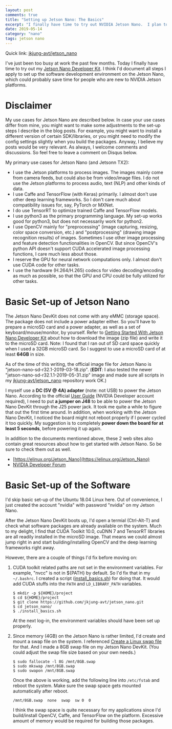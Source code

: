 ```yaml
---
layout: post
comments: true
title: "Setting up Jetson Nano: The Basics"
excerpt: "I finally have time to try out NVIDIA Jetson Nano.  I plan to document all the steps of setting up my Jetson Nano, starting from this post."
date: 2019-05-14
category: "nano"
tags: jetson nano
---
```


Quick link: [jkjung-avt/jetson_nano](https://github.com/jkjung-avt/jetson_nano)

I've just been too busy at work the past few months.  Today I finally have time to try out my [Jetson Nano Developer Kit](https://developer.nvidia.com/embedded/buy/jetson-nano-devkit).  I think I'd document all steps I apply to set up the software development environment on the Jetson Nano, which could probably save time for people who are new to NVIDIA Jetson platforms.

# Disclaimer

My use cases for Jetson Nano are described below.  In case your use cases differ from mine, you might want to make some adjustments to the set-up steps I describe in the blog posts.  For example, you might want to install a different version of certain SDK/libraries, or you might need to modify the config settings slightly when you build the packages.  Anyway, I believe my posts would be very relevant.  As always, I welcome comments and discussions.  So feel free to leave a comment on Disqus below.

My primary use cases for Jetson Nano (and Jetsonn TX2):

* I use the Jetson platforms to process images.  The images mainly come from camera feeds, but could also be from video/image files.  I do not use the Jetson platforms to process audio, text (NLP) and other kinds of data.
* I use Caffe and TensorFlow (with Keras) primarily.  I almost don't use other deep learning frameworks.  So I don't care much about compatibility issues for, say, PyTorch or MXNet.
* I do use TensorRT to optimize trained Caffe and TensorFlow models.
* I use python3 as the primary programming language.  My set-up works good for python3, but does not necessarily work for python2.
* I use OpenCV mainly for "preprocessing" (image capturing, resizing, color space conversion, etc.) and "postprocessing" (drawing image recognition results) of images.  Sometimes I use other image processing and feature detection functionalities in OpenCV.  But since OpenCV's python API doesn't support CUDA accelerated image processing functions, I care much less about those.
* I reserve the GPU for neural network computations only.  I almost don't use CUDA code for other tasks.
* I use the hardware (H.264/H.265) codecs for video decoding/encoding as much as possible, so that the GPU and CPU could be fully utilized for other tasks.

# Basic Set-up of Jetson Nano

The Jetson Nano DevKit does not come with any eMMC (storage space).  The package does not include a power adapter either.  So you'll have to prepare a microSD card and a power adapter, as well as a set of keyboard/mouse/monitor, by yourself.  Refer to [Getting Started With Jetson Nano Developer Kit](https://developer.nvidia.com/embedded/learn/get-started-jetson-nano-devkit) about how to download the image (zip file) and write it to the microSD card.  Note: I found that I ran out of SD card space quickly when I used a 32GB microSD card.  So I suggest to use a microSD card of at least **64GB** in size.

As of the time of this writing, the official image file for Jetson Nano is "jetson-nano-sd-r32.1-2019-03-18.zip".  (**EDIT**: I also tested the newer "jetson-nano-sd-r32.1.1-2019-05-31.zip" image and made sure all scripts in my [jkjung-avt/jetson_nano](https://github.com/jkjung-avt/jetson_nano) repository work OK.)

I myself use a **DC (5V @ 4A) adapter** (note: not USB) to power the Jetson Nano.  According to the official [User Guide](https://developer.nvidia.com/embedded/dlc/jetson-nano-developer-kit-user-guide) (NVIDIA Developer account required), I need to put **a jumper on J48** to be able to power the Jetson Nano DevKit through the J25 power jack.  It took me quite a while to figure that out the first time around.  In addition, when working with the Jetson Nano DevKit, I noticed the board might not reboot properly if I power cycled it too quickly.  My suggestion is to completely **power down the board for at least 5 seconds**, before powering it up again.

In addition to the documents mentioned above, these 2 web sites also contain great resources about how to get started with Jetson Nano.  So be sure to check them out as well.

* [https://elinux.org/Jetson_Nano](https://elinux.org/Jetson_Nano)
* [NVIDIA Developer Forum](https://devtalk.nvidia.com/default/board/371/jetson-nano/)

# Basic Set-up of the Software

I'd skip basic set-up of the Ubuntu 18.04 Linux here.  Out of convenience, I just created the account "nvidia" with password "nvidia" on my Jetson Nano.

After the Jetson Nano DevKit boots up, I'd open a termial (Ctrl-Alt-T) and check what software packages are already available on the system.  Much to my delight, I find that CUDA Toolkit 10.0, cuDNN 7 and TensorRT libraries are all readily installed in the microSD image.  That means we could almost jump right in and start building/installing OpenCV and the deep learning frameworks right away.

However, there are a couple of things I'd fix before moving on:

1. CUDA toolkit related paths are not set in the environment variables.  For example, "nvcc" is not in ${PATH} by default.  So I'd fix that in my `~/.bashrc`.  I created a script ([install_basics.sh](https://github.com/jkjung-avt/jetson_nano/blob/master/install_basics.sh)) for doing that.  It would add CUDA stuffs into the `PATH` and `LD_LIBRARY_PATH` variables.

   ```shell
   $ mkdir -p ${HOME}/project
   $ cd ${HOME}/project
   $ git clone https://github.com/jkjung-avt/jetson_nano.git
   $ cd jetson_nano/
   $ ./install_basics.sh
   ```

   At the next log-in, the environment variables should have been set up properly.

2. Since memory (4GB) on the Jetson Nano is rather limited, I'd create and mount a swap file on the system.  I referenced [Create a Linux swap file](https://support.rackspace.com/how-to/create-a-linux-swap-file/) for that.  And I made a 8GB swap file on my Jetson Nano DevKit.  (You could adjust the swap file size based on your own needs.)

   ```shell
   $ sudo fallocate -l 8G /mnt/8GB.swap
   $ sudo mkswap /mnt/8GB.swap
   $ sudo swapon /mnt/8GB.swap
   ```

   Once the above is working, add the following line into `/etc/fstab` and reboot the system.  Make sure the swap space gets mounted automatically after reboot.

   ```
   /mnt/8GB.swap  none  swap  sw 0  0
   ```

   I think the swap space is quite necessary for my applications since I'd build/install OpenCV, Caffe, and TensorFlow on the platform.  Excessive amount of memory would be required for building those packages.
